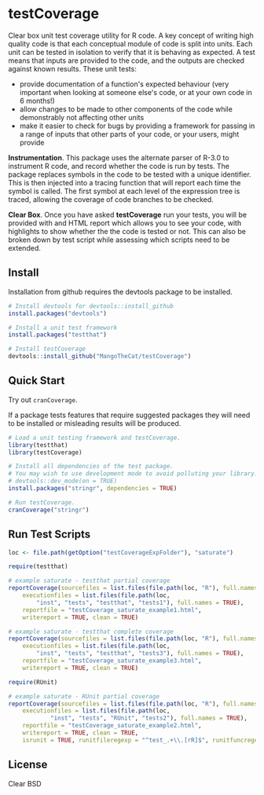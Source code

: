 testCoverage
============

Clear box unit test coverage utility for R code. 
A key concept of writing high quality code is that each conceptual module
of code is split into units. Each unit can be tested in isolation to verify that 
it is behaving as expected. A test means that inputs are provided to the 
code, and the outputs are checked against known results. These unit tests:
* provide documentation of a function's expected behaviour (very important 
when looking at someone else's code, or at your own code in 6 months!)
* allow changes to be made to other components of the code while demonstrably 
not affecting other units
* make it easier to check for bugs by providing a framework for passing in 
a range of inputs that other parts of your code, or your users, might provide

**Instrumentation**. This package uses the alternate parser of R-3.0 to 
instrument R code, and record whether the code is run by tests. 
The package replaces symbols in the code to be tested with a unique identifier.
This is then injected into a tracing function that will report each time 
the symbol is called. The first symbol at each level of the expression tree is 
traced, allowing the coverage of code branches to be checked. 

**Clear Box**. Once you have asked **testCoverage** run your tests, you will be provided with
and HTML report which allows you to see your code, with highlights to show whether
the the code is tested or not. This can also be broken down by test script 
while assessing which scripts need to be extended.

## Install
Installation from github requires the devtools package to be installed.

```R
# Install devtools for devtools::install_github
install.packages("devtools")

# Install a unit test framework
install.packages("testthat")

# Install testCoverage
devtools::install_github("MangoTheCat/testCoverage")
```

## Quick Start
Try out `cranCoverage`.

If a package tests features that require suggested packages they will need to be installed or misleading results will be produced.
```R
# Load a unit testing framework and testCoverage.
library(testthat)
library(testCoverage)

# Install all dependencies of the test package.
# You may wish to use development mode to avoid polluting your library.
# devtools::dev_mode(on = TRUE)
install.packages("stringr", dependencies = TRUE)

# Run testCoverage.
cranCoverage("stringr")
```

## Run Test Scripts 
```R
loc <- file.path(getOption("testCoverageExpFolder"), "saturate")

require(testthat)

# example saturate - testthat partial coverage
reportCoverage(sourcefiles = list.files(file.path(loc, "R"), full.names = TRUE),
    executionfiles = list.files(file.path(loc, 
        "inst", "tests", "testthat", "tests1"), full.names = TRUE), 
    reportfile = "testCoverage_saturate_example1.html", 
    writereport = TRUE, clean = TRUE)

# example saturate - testthat complete coverage
reportCoverage(sourcefiles = list.files(file.path(loc, "R"), full.names = TRUE),
    executionfiles = list.files(file.path(loc, 
        "inst", "tests", "testthat", "tests3"), full.names = TRUE), 
    reportfile = "testCoverage_saturate_example3.html", 
    writereport = TRUE, clean = TRUE)

require(RUnit)

# example saturate - RUnit partial coverage
reportCoverage(sourcefiles = list.files(file.path(loc, "R"), full.names = TRUE),
    executionfiles = list.files(file.path(loc, 
            "inst", "tests", "RUnit", "tests2"), full.names = TRUE), 
    reportfile = "testCoverage_saturate_example2.html", 
    writereport = TRUE, clean = TRUE, 
    isrunit = TRUE, runitfileregexp = "^test_.+\\.[rR]$", runitfuncregexp = "^test.+")
```

## License
Clear BSD

